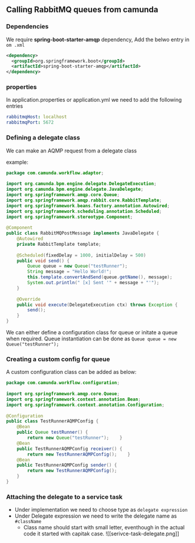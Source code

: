 ## Calling RabbitMQ queues from camunda
### Dependencies
We require **spring-boot-starter-amqp** dependency, Add the belwo entry in `om .xml`

```xml
<dependency>  
  <groupId>org.springframework.boot</groupId>  
  <artifactId>spring-boot-starter-amqp</artifactId>  
</dependency>
```

### properties
In application.properties or application.yml we need to add the following entries

```yml
rabbitmqHost: localhost  
rabbitmqPort: 5672
```

### Defining a delegate class
We can make an AQMP request from a delegate class

example:
```java
package com.camunda.workflow.adaptor;  
  
import org.camunda.bpm.engine.delegate.DelegateExecution;  
import org.camunda.bpm.engine.delegate.JavaDelegate;  
import org.springframework.amqp.core.Queue;  
import org.springframework.amqp.rabbit.core.RabbitTemplate;  
import org.springframework.beans.factory.annotation.Autowired;  
import org.springframework.scheduling.annotation.Scheduled;  
import org.springframework.stereotype.Component;  
  
@Component  
public class RabbitMQPostMessage implements JavaDelegate {  
    @Autowired  
    private RabbitTemplate template;  
    
    @Scheduled(fixedDelay = 1000, initialDelay = 500)  
    public void send() {  
        Queue queue = new Queue("testRunner");  
        String message = "Hello World!";  
        this.template.convertAndSend(queue.getName(), message);  
        System.out.println(" [x] Sent '" + message + "'");  
    }  
  
    @Override  
    public void execute(DelegateExecution ctx) throws Exception {  
        send();  
    }  
}

```

We can either define a configuration class for queue or initate a queue when required.
Queue instantiation can be done as `Queue queue = new Queue("testRunner");`

### Creating a custom config for queue
A custom configuration class can be added as below:
```java 
package com.camunda.workflow.configuration;  
  
import org.springframework.amqp.core.Queue;  
import org.springframework.context.annotation.Bean;  
import org.springframework.context.annotation.Configuration;  
  
@Configuration  
public class TestRunnerAQMPConfig {  
    @Bean  
    public Queue testRunner() {  
        return new Queue("testRunner");    }  
    @Bean  
    public TestRunnerAQMPConfig receiver() {  
        return new TestRunnerAQMPConfig();    }  
    @Bean  
    public TestRunnerAQMPConfig sender() { 
		return new TestRunnerAQMPConfig();    
	}
}  
```

### Attaching the delegate to a service task
- Under implementation we need to choose type as `delegate expression`
-  Under Delegate expression we need to write the delegate name as `#className`
	-   Class name should start with small letter, eventhough in the actual code it started with capitak case.
![[serivce-task-delegate.png]]